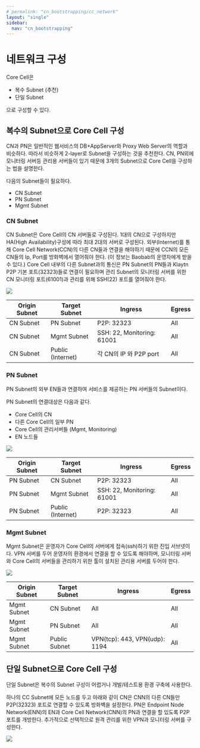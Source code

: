 ```yaml
---
# permalink: "cn_bootstrapping/cc_network"
layout: "single"
sidebar:
  nav: "cn_bootstrapping"
---
```


# 네트워크 구성

Core Cell은 

- 복수 Subnet (추천)
- 단일 Subnet

으로 구성할 수 있다.

## 복수의 Subnet으로 Core Cell 구성

CN과 PN은 일반적인 웹서비스의 DB+AppServer와 Proxy Web Server의 역할과 비슷하다. 따라서 비슷하게 2-layer로 Subnet을 구성하는 것을 추천한다. CN, PN외에 모니터링 서버등 관리용 서버들이 있기 때문에 3개의 Subnet으로 Core Cell을 구성하는 법을 설명한다. 

다음의 Subnet들이 필요하다. 
- CN Subnet
- PN Subnet
- Mgmt Subnet

### CN Subnet
CN Subnet은 Core Cell의 CN 서버들로 구성된다. 1대의 CN으로 구성하지만 HA(High Availability)구성에 따라 최대 2대의 서버로 구성된다. 외부(Internet)를 통해 Core Cell Network(CCN)의 다른 CN들과 연결을 해야하기 때문에 CCN의 모든 CN들의 Ip, Port를 방화벽에서 열어줘야 한다. (이 정보는 Baobab의 운영자에게 받을 수 있다.) Core Cell 내부의 다른 Subnet과의 통신은 PN Subnet의 PN들과 Klaytn P2P 기본 포트(32323)들로 연결이 필요하며 관리 Subnet의 모니터링 서버를 위한 CN 모니터링 포트(61001)과 관리를 위해 SSH(22) 포트를 열어줘야 한다. 

![](/cn_bootstrapping/resources/cn_subnet.png)

| Origin Subnet | Target Subnet | Ingress | Egress |
| --- | --- | --- | --- |
| CN Subnet | PN Subnet | P2P: 32323 | All |
| CN Subnet | Mgmt Subnet | SSH: 22, Monitoring: 61001 | All |
| CN Subnet | Public (Internet) | 각 CN의 IP 와 P2P port | All |

### PN Subnet
PN Subnet의 외부 EN들과 연결하여 서비스를 제공하는 PN 서버들의 Subnet이다.

PN Subnet의 연결대상은 다음과 같다.
- Core Cell의 CN
- 다른 Core Cell의 일부 PN
- Core Cell의 관리서버들 (Mgmt, Monitoring)
- EN 노드들

![](/cn_bootstrapping/resources/pn_subnet.png)

| Origin Subnet | Target Subnet | Ingress | Egress |
| --- | --- | --- | --- |
| PN Subnet | CN Subnet | P2P: 32323 | All |
| PN Subnet | Mgmt Subnet | SSH: 22, Monitoring: 61001 | All |
| PN Subnet | Public (Internet) | P2P: 32323 | All |

### Mgmt Subnet
Mgmt Subnet은 운영자가 Core Cell의 서버에게 접속(ssh)하기 위한 진입 서브넷이다. VPN 서버를 두어 운영자의 환경에서 연결을 할 수 있도록 해야하며, 모니터링 서버와 Core Cell의 서버들을 관리하기 위한 툴이 설치된 관리용 서버를 두어야 한다.

![](/cn_bootstrapping/resources/admin_subnet.png)

| Origin Subnet | Target Subnet | Ingress | Egress |
| --- | --- | --- | --- |
| Mgmt Subnet | CN Subnet | All | All |
| Mgmt Subnet | PN Subnet | All | All |
| Mgmt Subnet | Public Subnet | VPN(tcp): 443, VPN(udp): 1194 | All |


## 단일 Subnet으로 Core Cell 구성

단일 Subnet은 복수의 Subnet 구성이 어렵거나 개발/테스트용 환경 구축에 사용한다.

하나의 CC Subnet에 모든 노드를 두고 아래와 같이 CN은 CNN의 다른 CN들만 P2P(32323) 포트로 연결할 수 있도록 방화벽을 설정한다. PN은 Endpoint Node Network(ENN)의 EN과 Core Cell Network(CNN)의 PN과 연결을 할 있도록 P2P 포트를 개방한다. 추가적으로 선택적으로 원격 관리를 위한 VPN과 모니터링 서버를 구성한다.

![](/cn_bootstrapping/resources/cc_single_subnet.png)
